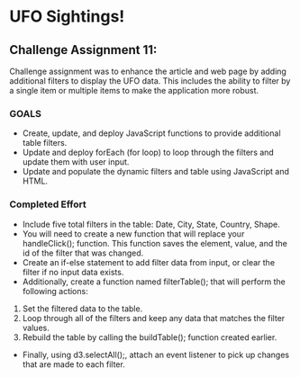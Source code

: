 # UFO Sightings!

## Challenge Assignment 11:

Challenge assignment was to enhance the article and web page by adding additional filters to display the UFO data.  This includes the ability to filter by a single item or multiple items to make the application more robust.

### GOALS

- Create, update, and deploy JavaScript functions to provide additional table filters.
- Update and deploy forEach (for loop) to loop through the filters and update them with user input.
- Update and populate the dynamic filters and table using JavaScript and HTML.

### Completed Effort

 - Include five total filters in the table: Date, City, State, Country, Shape.
 - You will need to create a new function that will replace your handleClick(); function. This function saves the element, value, and the id of the filter that was changed.
 - Create an if-else statement to add filter data from input, or clear the filter if no input data exists.
 - Additionally, create a function named filterTable(); that will perform the following actions:
 1. Set the filtered data to the table.
 2. Loop through all of the filters and keep any data that matches the filter values.
 3. Rebuild the table by calling the buildTable(); function created earlier.
 - Finally, using d3.selectAll();, attach an event listener to pick up changes that are made to each filter.
 
